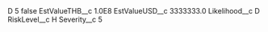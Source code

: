 <?xml version="1.0" encoding="UTF-8"?>
<CustomMetadata xmlns="http://soap.sforce.com/2006/04/metadata" xmlns:xsi="http://www.w3.org/2001/XMLSchema-instance" xmlns:xsd="http://www.w3.org/2001/XMLSchema">
    <label>D 5</label>
    <protected>false</protected>
    <values>
        <field>EstValueTHB__c</field>
        <value xsi:type="xsd:double">1.0E8</value>
    </values>
    <values>
        <field>EstValueUSD__c</field>
        <value xsi:type="xsd:double">3333333.0</value>
    </values>
    <values>
        <field>Likelihood__c</field>
        <value xsi:type="xsd:string">D</value>
    </values>
    <values>
        <field>RiskLevel__c</field>
        <value xsi:type="xsd:string">H</value>
    </values>
    <values>
        <field>Severity__c</field>
        <value xsi:type="xsd:string">5</value>
    </values>
</CustomMetadata>
